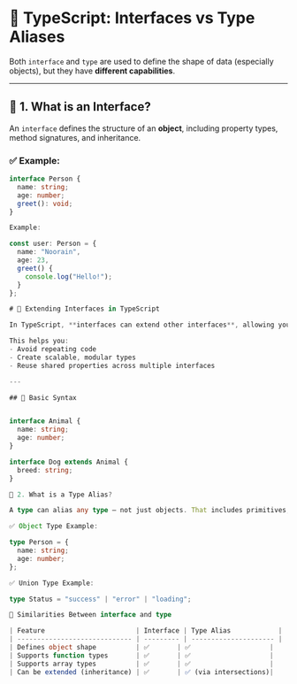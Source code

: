 # 📘 TypeScript: Interfaces vs Type Aliases

Both `interface` and `type` are used to define the shape of data (especially objects), but they have **different capabilities**.

---

## 🧩 1. What is an Interface?

An `interface` defines the structure of an **object**, including property types, method signatures, and inheritance.

### ✅ Example:
```ts
interface Person {
  name: string;
  age: number;
  greet(): void;
}

Example:

const user: Person = {
  name: "Noorain",
  age: 23,
  greet() {
    console.log("Hello!");
  }
};

# 📘 Extending Interfaces in TypeScript

In TypeScript, **interfaces can extend other interfaces**, allowing you to create new interfaces that inherit properties from one or more existing ones.

This helps you:
- Avoid repeating code
- Create scalable, modular types
- Reuse shared properties across multiple interfaces

---

## 🧩 Basic Syntax


interface Animal {
  name: string;
  age: number;
}

interface Dog extends Animal {
  breed: string;
}

🧱 2. What is a Type Alias?

A type can alias any type — not just objects. That includes primitives, unions, tuples, etc.

✅ Object Type Example:

type Person = {
  name: string;
  age: number;
};

✅ Union Type Example:

type Status = "success" | "error" | "loading";

🧪 Similarities Between interface and type

| Feature                       | Interface | Type Alias            |
| ----------------------------- | --------- | --------------------- |
| Defines object shape          | ✅       | ✅                    |
| Supports function types       | ✅       | ✅                    |
| Supports array types          | ✅       | ✅                    |
| Can be extended (inheritance) | ✅       | ✅ (via intersections)|
